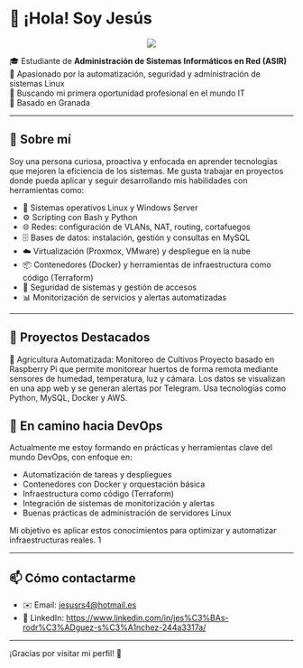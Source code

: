 # 👋 ¡Hola! Soy Jesús
<div align="center">
  <img src="https://media2.giphy.com/media/v1.Y2lkPTc5MGI3NjExYzkyZ2oxbDFsN2JscTZwdnBudm9zemJtMHV2d3psM2g5eWh6NnlvbyZlcD12MV9pbnRlcm5hbF9naWZfYnlfaWQmY3Q9Zw/92q3uPI2qBNMC0OCMH/giphy.gif">
</div>

🎓 Estudiante de **Administración de Sistemas Informáticos en Red (ASIR)**  
🔧 Apasionado por la automatización, seguridad y administración de sistemas Linux  
🚀 Buscando mi primera oportunidad profesional en el mundo IT  
📍 Basado en Granada

---

## 💼 Sobre mí

Soy una persona curiosa, proactiva y enfocada en aprender tecnologías que mejoren la eficiencia de los sistemas. Me gusta trabajar en proyectos donde pueda aplicar y seguir desarrollando mis habilidades con herramientas como:

- 🐧 Sistemas operativos Linux y Windows Server
- ⚙️ Scripting con Bash y Python
- 🌐 Redes: configuración de VLANs, NAT, routing, cortafuegos
- 🗄️ Bases de datos: instalación, gestión y consultas en MySQL
- ☁️ Virtualización (Proxmox, VMware) y despliegue en la nube
- 📦 Contenedores (Docker) y herramientas de infraestructura como código (Terraform)
- 🔐 Seguridad de sistemas y gestión de accesos
- 📊 Monitorización de servicios y alertas automatizadas

---

## 📂 Proyectos Destacados

🔹 Agricultura Automatizada: Monitoreo de Cultivos
Proyecto basado en Raspberry Pi que permite monitorear huertos de forma remota mediante sensores de humedad, temperatura, luz y cámara. Los datos se visualizan en una app web y se generan alertas por Telegram. Usa tecnologías como Python, MySQL, Docker y AWS.

## 🧠 En camino hacia DevOps

Actualmente me estoy formando en prácticas y herramientas clave del mundo DevOps, con enfoque en:

- Automatización de tareas y despliegues
- Contenedores con Docker y orquestación básica
- Infraestructura como código (Terraform)
- Integración de sistemas de monitorización y alertas
- Buenas prácticas de administración de servidores Linux

Mi objetivo es aplicar estos conocimientos para optimizar y automatizar infraestructuras reales.
1

---

## 📫 Cómo contactarme

- ✉️ Email: jesusrs4@hotmail.es
- 💼 LinkedIn: https://www.linkedin.com/in/jes%C3%BAs-rodr%C3%ADguez-s%C3%A1nchez-244a3317a/

---

¡Gracias por visitar mi perfil! 🚀
